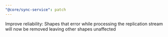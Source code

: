```yaml
---
"@core/sync-service": patch
---
```


Improve reliability: Shapes that error while processing the replication stream will now be removed leaving other shapes unaffected
